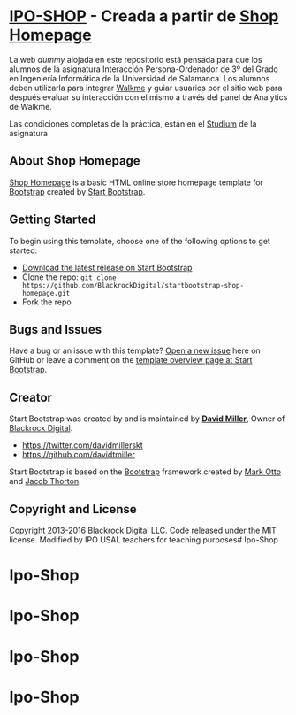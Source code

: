 # [IPO-SHOP](https://juan-cb.github.io/IPO-shop/) - Creada a partir de [Shop Homepage](http://startbootstrap.com/template-overviews/shop-homepage/)

La web _dummy_ alojada en este repositorio está pensada para que los alumnos de la asignatura Interacción Persona-Ordenador de 3º del Grado en Ingeniería Informática de la Universidad de Salamanca.
Los alumnos deben utilizarla para integrar [Walkme](http://walkme.com) y guiar usuarios por el sitio web para después evaluar su interacción con el mismo a través del panel de Analytics de Walkme.

Las condiciones completas de la práctica, están en el [Studium](http://studium.usal.es) de la asignatura

## About Shop Homepage

[Shop Homepage](http://startbootstrap.com/template-overviews/shop-homepage/) is a basic HTML online store homepage template for [Bootstrap](http://getbootstrap.com/) created by [Start Bootstrap](http://startbootstrap.com/).

## Getting Started

To begin using this template, choose one of the following options to get started:
* [Download the latest release on Start Bootstrap](http://startbootstrap.com/template-overviews/shop-homepage/)
* Clone the repo: `git clone https://github.com/BlackrockDigital/startbootstrap-shop-homepage.git`
* Fork the repo

## Bugs and Issues

Have a bug or an issue with this template? [Open a new issue](https://github.com/BlackrockDigital/startbootstrap-shop-homepage/issues) here on GitHub or leave a comment on the [template overview page at Start Bootstrap](http://startbootstrap.com/template-overviews/shop-homepage/).

## Creator

Start Bootstrap was created by and is maintained by **[David Miller](http://davidmiller.io/)**, Owner of [Blackrock Digital](http://blackrockdigital.io/).

* https://twitter.com/davidmillerskt
* https://github.com/davidtmiller

Start Bootstrap is based on the [Bootstrap](http://getbootstrap.com/) framework created by [Mark Otto](https://twitter.com/mdo) and [Jacob Thorton](https://twitter.com/fat).

## Copyright and License

Copyright 2013-2016 Blackrock Digital LLC. Code released under the [MIT](https://github.com/BlackrockDigital/startbootstrap-shop-homepage/blob/gh-pages/LICENSE) license.
Modified by IPO USAL teachers for teaching purposes# Ipo-Shop
# Ipo-Shop
# Ipo-Shop
# Ipo-Shop
# Ipo-Shop
